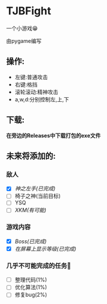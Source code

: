 # TJBFight

一个小游戏😁

由pygame编写

## 操作:

* 左键:普通攻击
* 右键:格挡
* 滚轮滚动:精神攻击
* a,w,d:分别控制左,上,下

## 下载:

__在旁边的Releases中下载打包的exe文件__

## 未来将添加的:

### 敌人

- [x] _神之左手(已完成)_
- [ ] 椅子之神(当前目标)
- [ ] YSQ
- [ ] _XKM(有可能)_

### 游戏内容

- [x] _Boss(已完成)_
- [x] _在屏幕上显示等级(已完成)_

### 几乎不可能完成的任务🤔

- [ ] 整理代码(1%)
- [ ] 优化算法(1%)
- [ ] 修复bug(2%)